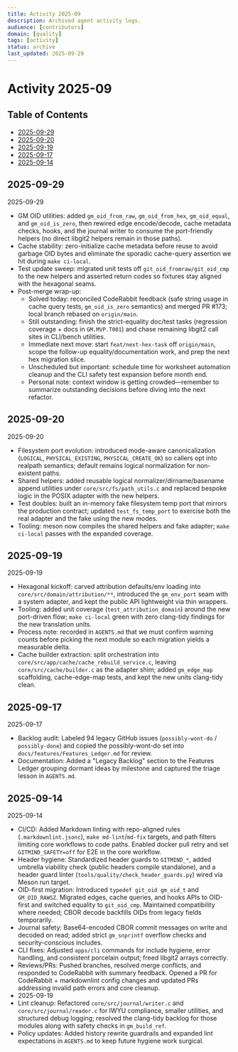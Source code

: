 ```yaml
---
title: Activity 2025-09
description: Archived agent activity logs.
audience: [contributors]
domain: [quality]
tags: [activity]
status: archive
last_updated: 2025-09-29
---
```


<!-- SPDX-License-Identifier: LicenseRef-MIND-UCAL-1.0 -->

# Activity 2025-09

## Table of Contents
- [2025-09-29](#2025-09-29)
- [2025-09-20](#2025-09-20)
- [2025-09-19](#2025-09-19)
- [2025-09-17](#2025-09-17)
- [2025-09-14](#2025-09-14)

## 2025-09-29

2025-09-29
- GM OID utilities: added `gm_oid_from_raw`, `gm_oid_from_hex`, `gm_oid_equal`, and `gm_oid_is_zero`, then rewired edge encode/decode, cache metadata checks, hooks, and the journal writer to consume the port-friendly helpers (no direct libgit2 helpers remain in those paths).
- Cache stability: zero-initialize cache metadata before reuse to avoid garbage OID bytes and eliminate the sporadic cache-query assertion we hit during `make ci-local`.
- Test update sweep: migrated unit tests off `git_oid_fromraw/git_oid_cmp` to the new helpers and asserted return codes so fixtures stay aligned with the hexagonal seams.
- Post-merge wrap-up:
  - Solved today: reconciled CodeRabbit feedback (safe string usage in cache query tests, `gm_oid_is_zero` semantics) and merged PR #173; local branch rebased on `origin/main`.
  - Still outstanding: finish the strict-equality doc/test tasks (regression coverage + docs in `GM.MVP.T001`) and chase remaining libgit2 call sites in CLI/bench utilities.
  - Immediate next move: start `feat/next-hex-task` off `origin/main`, scope the follow-up equality/documentation work, and prep the next hex migration slice.
  - Unscheduled but important: schedule time for worksheet automation cleanup and the CLI safety test expansion before month end.
  - Personal note: context window is getting crowded—remember to summarize outstanding decisions before diving into the next refactor.

## 2025-09-20

2025-09-20
- Filesystem port evolution: introduced mode-aware canonicalization (`LOGICAL`, `PHYSICAL_EXISTING`, `PHYSICAL_CREATE_OK`) so callers opt into realpath semantics; default remains logical normalization for non-existent paths.
- Shared helpers: added reusable logical normalizer/dirname/basename append utilities under `core/src/fs/path_utils.c` and replaced bespoke logic in the POSIX adapter with the new helpers.
- Test doubles: built an in-memory fake filesystem temp port that mirrors the production contract; updated `test_fs_temp_port` to exercise both the real adapter and the fake using the new modes.
- Tooling: meson now compiles the shared helpers and fake adapter; `make ci-local` passes with the expanded coverage.

## 2025-09-19

2025-09-19
- Hexagonal kickoff: carved attribution defaults/env loading into `core/src/domain/attribution/**`, introduced the `gm_env_port` seam with a system adapter, and kept the public API lightweight via thin wrappers.
- Tooling: added unit coverage (`test_attribution_domain`) around the new port-driven flow; `make ci-local` green with zero clang-tidy findings for the new translation units.
- Process note: recorded in `AGENTS.md` that we must confirm warning counts before picking the next module so each migration yields a measurable delta.
- Cache builder extraction: split orchestration into `core/src/app/cache/cache_rebuild_service.c`, leaving `core/src/cache/builder.c` as the adapter shim; added `gm_edge_map` scaffolding, cache-edge-map tests, and kept the new units clang-tidy clean.

## 2025-09-17

2025-09-17
- Backlog audit: Labeled 94 legacy GitHub issues (`possibly-wont-do` / `possibly-done`) and copied the possibly-wont-do set into `docs/features/Features_Ledger.md` for review.
- Documentation: Added a "Legacy Backlog" section to the Features Ledger grouping dormant ideas by milestone and captured the triage lesson in `AGENTS.md`.

## 2025-09-14

2025-09-14
- CI/CD: Added Markdown linting with repo-aligned rules (`.markdownlint.jsonc`), `make md-lint`/`md-fix` targets, and path filters limiting core workflows to code paths. Enabled docker pull retry and set `GITMIND_SAFETY=off` for E2E in the core workflow.
- Header hygiene: Standardized header guards to `GITMIND_*`, added umbrella viability check (public headers compile standalone), and a header guard linter (`tools/quality/check_header_guards.py`) wired via Meson run target.
- OID-first migration: Introduced `typedef git_oid gm_oid_t` and `GM_OID_RAWSZ`. Migrated edges, cache queries, and hooks APIs to OID-first and switched equality to `git_oid_cmp`. Maintained compatibility where needed; CBOR decode backfills OIDs from legacy fields temporarily.
- Journal safety: Base64-encoded CBOR commit messages on write and decoded on read; added strict `gm_snprintf` overflow checks and security-conscious includes.
- CLI fixes: Adjusted `apps/cli` commands for include hygiene, error handling, and consistent porcelain output; freed libgit2 arrays correctly.
- Reviews/PRs: Pushed branches, resolved merge conflicts, and responded to CodeRabbit with summary feedback. Opened a PR for CodeRabbit + markdownlint config changes and updated PRs addressing invalid path errors and core cleanup.
- 2025-09-19
- Lint cleanup: Refactored `core/src/journal/writer.c` and `core/src/journal/reader.c` for IWYU compliance, smaller utilities, and structured debug logging; resolved the clang-tidy backlog for those modules along with safety checks in `gm_build_ref`.
- Policy updates: Added history rewrite guardrails and expanded lint expectations in `AGENTS.md` to keep future hygiene work surgical.
